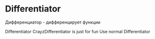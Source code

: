 # Differentiator
Дифференциатор - дифференцирует функции 

Differentiator
CrayzDifferentiator is just for fun
Use normal Differentiator
